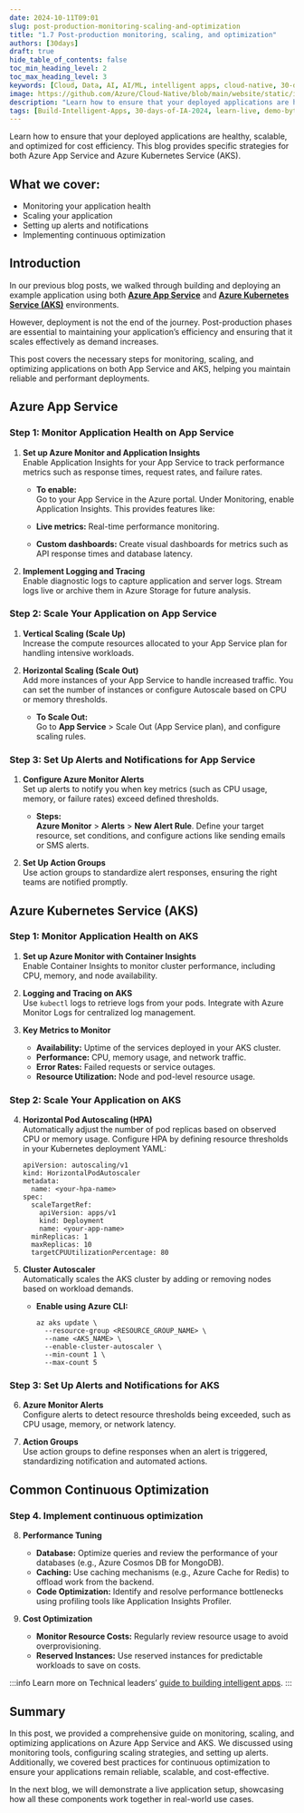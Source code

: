 ```yaml
---
date: 2024-10-11T09:01
slug: post-production-monitoring-scaling-and-optimization
title: "1.7 Post-production monitoring, scaling, and optimization"
authors: [30days]
draft: true
hide_table_of_contents: false
toc_min_heading_level: 2
toc_max_heading_level: 3
keywords: [Cloud, Data, AI, AI/ML, intelligent apps, cloud-native, 30-days-2024, 30-days, enterprise apps, digital experiences, app modernization, serverless, ai apps]
image: https://github.com/Azure/Cloud-Native/blob/main/website/static/img/ogImage.png
description: "Learn how to ensure that your deployed applications are healthy, scalable, and optimized for cost efficiency. This blog provides specific strategies for both Azure App Service and Azure Kubernetes Service (AKS)." 
tags: [Build-Intelligent-Apps, 30-days-of-IA-2024, learn-live, demo-bytes, community-gallery, azure-kubernetes-service, azure-functions, azure-openai, azure-container-apps, azure-cosmos-db, github-copilot, github-codespaces, github-actions]
---
```


<head> 
  <meta property="og:url" content="https://azure.github.io/cloud-native/post-production-monitoring-scaling-and-optimization"/>
  <meta property="og:type" content="website"/>
  <meta property="og:title" content="**Build Intelligent Apps | AI Apps on Azure"/>
  <meta property="og:description" content="Learn how to ensure that your deployed applications are healthy, scalable, and optimized for cost efficiency. This blog provides specific strategies for both Azure App Service and Azure Kubernetes Service (AKS)."/>
  <meta property="og:image" content="https://github.com/Azure/Cloud-Native/blob/main/website/static/img/ogImage.png"/>
  <meta name="twitter:url" content="https://azure.github.io/Cloud-Native/post-production-monitoring-scaling-and-optimization" />
  <meta name="twitter:title" content="**Build Intelligent Apps | AI Apps on Azure" />
  <meta name="twitter:description" content="Learn how to ensure that your deployed applications are healthy, scalable, and optimized for cost efficiency. This blog provides specific strategies for both Azure App Service and Azure Kubernetes Service (AKS)." />
  <meta name="twitter:image" content="https://azure.github.io/Cloud-Native/img/ogImage.png" />
  <meta name="twitter:card" content="summary_large_image" />
  <meta name="twitter:creator" content="@devanshidiaries" />
  <link rel="canonical" href="https://azure.github.io/Cloud-Native/30-days-of-ia-2024/post-production-monitoring-scaling-and-optimization" />
</head>

<!-- End METADATA -->

Learn how to ensure that your deployed applications are healthy, scalable, and optimized for cost efficiency. This blog provides specific strategies for both Azure App Service and Azure Kubernetes Service (AKS).

## What we cover:

- Monitoring your application health
- Scaling your application
- Setting up alerts and notifications
- Implementing continuous optimization

## Introduction

In our previous blog posts, we walked through building and deploying an example application using both **[Azure App Service](https://learn.microsoft.com/azure/app-service/?ocid=biafy25h1_30daysofia_webpage_azuremktg)** and **[Azure Kubernetes Service (AKS)](https://learn.microsoft.com/azure/aks/what-is-aks?ocid=biafy25h1_30daysofia_webpage_azuremktg)** environments.

However, deployment is not the end of the journey. Post-production phases are essential to maintaining your application’s efficiency and ensuring that it scales effectively as demand increases.

This post covers the necessary steps for monitoring, scaling, and optimizing applications on both App Service and AKS, helping you maintain reliable and performant deployments.

## Azure App Service

### Step 1: Monitor Application Health on App Service

1. **Set up Azure Monitor and Application Insights**  
    Enable Application Insights for your App Service to track performance metrics such as response times, request rates, and failure rates.
    
    - **To enable:**  
        Go to your App Service in the Azure portal. Under Monitoring, enable Application Insights. This provides features like:

    - **Live metrics:**
        Real-time performance monitoring.

    - **Custom dashboards:** Create visual dashboards for metrics such as API response times and database latency.  

2. **Implement Logging and Tracing**  
    Enable diagnostic logs to capture application and server logs. Stream logs live or archive them in Azure Storage for future analysis.

### Step 2: Scale Your Application on App Service

1. **Vertical Scaling (Scale Up)**  
Increase the compute resources allocated to your App Service plan for handling intensive workloads.

2. **Horizontal Scaling (Scale Out)**  
Add more instances of your App Service to handle increased traffic. You can set the number of instances or configure Autoscale based on CPU or memory thresholds.

    - **To Scale Out:**  
    Go to **App Service** > Scale Out (App Service plan), and configure scaling rules.

### Step 3: Set Up Alerts and Notifications for App Service

1. **Configure Azure Monitor Alerts**   
Set up alerts to notify you when key metrics (such as CPU usage, memory, or failure rates) exceed defined thresholds.

    - **Steps:**  
**Azure Monitor** > **Alerts** > **New Alert Rule**. Define your target resource, set conditions, and configure actions like sending emails or SMS alerts.

2. **Set Up Action Groups**  
Use action groups to standardize alert responses, ensuring the right teams are notified promptly.

## Azure Kubernetes Service (AKS)

### Step 1: Monitor Application Health on AKS

1. **Set up Azure Monitor with Container Insights**  
Enable Container Insights to monitor cluster performance, including CPU, memory, and node availability.  

2. **Logging and Tracing on AKS**  
Use `kubectl` logs to retrieve logs from your pods. Integrate with Azure Monitor Logs for centralized log management.

3. **Key Metrics to Monitor**
    - **Availability:** Uptime of the services deployed in your AKS cluster.  
    - **Performance:** CPU, memory usage, and network traffic.
    - **Error Rates:** Failed requests or service outages.
    - **Resource Utilization:** Node and pod-level resource usage.

### Step 2: Scale Your Application on AKS

4. **Horizontal Pod Autoscaling (HPA)**  
Automatically adjust the number of pod replicas based on observed CPU or memory usage. Configure HPA by defining resource thresholds in your Kubernetes deployment YAML:

    ```
    apiVersion: autoscaling/v1
    kind: HorizontalPodAutoscaler
    metadata:
      name: <your-hpa-name>
    spec:
      scaleTargetRef:
        apiVersion: apps/v1
        kind: Deployment
        name: <your-app-name>
      minReplicas: 1
      maxReplicas: 10
      targetCPUUtilizationPercentage: 80
    ```
  
5. **Cluster Autoscaler**  
Automatically scales the AKS cluster by adding or removing nodes based on workload demands.
    - **Enable using Azure CLI:**

      ```
      az aks update \
        --resource-group <RESOURCE_GROUP_NAME> \
        --name <AKS_NAME> \
        --enable-cluster-autoscaler \
        --min-count 1 \
        --max-count 5
      ```

### Step 3: Set Up Alerts and Notifications for AKS

6. **Azure Monitor Alerts**  
Configure alerts to detect resource thresholds being exceeded, such as CPU usage, memory, or network latency.

7. **Action Groups**  
Use action groups to define responses when an alert is triggered, standardizing notification and automated actions.

## Common Continuous Optimization

### Step 4. Implement continuous optimization

8. **Performance Tuning**
    - **Database:** Optimize queries and review the performance of your databases (e.g., Azure Cosmos DB for MongoDB).
    - **Caching:** Use caching mechanisms (e.g., Azure Cache for Redis) to offload work from the backend.
    - **Code Optimization:** Identify and resolve performance bottlenecks using profiling tools like Application Insights Profiler.

9. **Cost Optimization**
    - **Monitor Resource Costs:** Regularly review resource usage to avoid overprovisioning.
    - **Reserved Instances:** Use reserved instances for predictable workloads to save on costs.

:::info
Learn more on Technical leaders’ [guide to building intelligent apps](https://aka.ms/AAI_TDMApps_Plan?ocid=biafy25h1_30daysofia_webpage_azuremktg).
:::

## Summary

In this post, we provided a comprehensive guide on monitoring, scaling, and optimizing applications on Azure App Service and AKS. We discussed using monitoring tools, configuring scaling strategies, and setting up alerts. Additionally, we covered best practices for continuous optimization to ensure your applications remain reliable, scalable, and cost-effective.

In the next blog, we will demonstrate a live application setup, showcasing how all these components work together in real-world use cases.